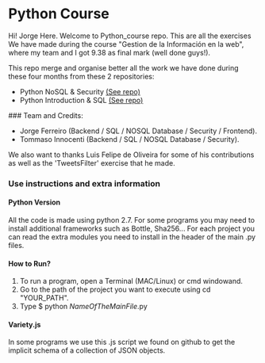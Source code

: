 # Python Course

Hi! Jorge Here. Welcome to Python_course repo. This are all the exercises We have made during the course "Gestion de la Información en la web", where my team and I got 9.38 as final mark (well done guys!).

This repo merge and organise better all the work we have done during these four months from these 2 repositories:

- Python NoSQL & Security <a href="https://github.com/ferreiro/Python_NoSql" target="_blank">(See repo)</a>
- Python Introduction & SQL <a href="https://github.com/ferreiro/Python" target="_blank">(See repo)</a>

### Team and Credits:
- Jorge Ferreiro (Backend / SQL / NOSQL Database / Security / Frontend).
- Tommaso Innocenti (Backend / SQL / NOSQL Database / Security).

We also want to thanks Luis Felipe de Oliveira for some of his contributions as well as the 'TweetsFilter' exercise that he made.

### Use instructions and extra information
#### Python Version
All the code is made using python 2.7. For some programs you may need to install additional frameworks such as Bottle, Sha256... For each project you can read the extra modules you need to install in the header of the main .py files.

#### How to Run?
1. To run a program, open a Terminal (MAC/Linux) or cmd windowand.
2. Go to the path of the project you want to execute using cd "YOUR_PATH".
3. Type $ python *NameOfTheMainFile*.py

#### Variety.js
In some programs we use this .js script we found on github to get the implicit schema of a collection of JSON objects.
